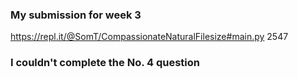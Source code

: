 ### My submission for week 3

https://repl.it/@SomT/CompassionateNaturalFilesize#main.py
2547

### I couldn't complete the No. 4 question 
